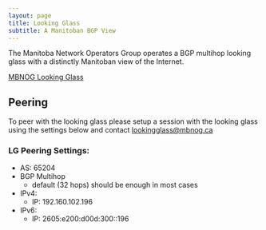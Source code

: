 ```yaml
---
layout: page
title: Looking Glass
subtitle: A Manitoban BGP View
---
```


The Manitoba Network Operators Group operates a BGP multihop looking glass with a distinctly Manitoban view of the Internet.

[MBNOG Looking Glass](https://lg.mbnog.net/)

## Peering

To peer with the looking glass please setup a session with the looking glass using the settings below and contact lookingglass@mbnog.ca

### LG Peering Settings:

- AS: 65204
- BGP Multihop
  - default (32 hops) should be enough in most cases
- IPv4:
  - IP: 192.160.102.196
- IPv6:
  - IP: 2605:e200:d00d:300::196

